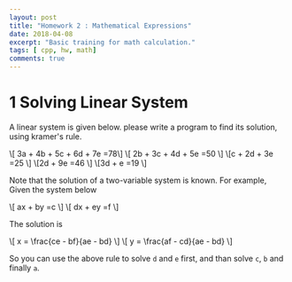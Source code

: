 ```yaml
---
layout: post
title: "Homework 2 : Mathematical Expressions"
date: 2018-04-08
excerpt: "Basic training for math calculation."
tags: [ cpp, hw, math]
comments: true
---
```


# 1     Solving Linear System
A linear system is given below. please write a program to find its solution, using kramer's rule.

\\[ 3a + 4b + 5c + 6d + 7e =78\\]
\\[ 2b + 3c + 4d + 5e =50 \\] 
\\[c + 2d + 3e =25 \\] 
\\[2d + 9e =46 \\] 
\\[3d +  e =19 \\]

Note that the solution of a two-variable system is known. For example, Given the system below

\\[ ax  + by =c \\]
\\[ dx  + ey =f \\]

The solution is


\\[ x = \frac{ce - bf}{ae - bd} \\]
\\[ y = \frac{af - cd}{ae - bd} \\]


So you can use the above rule to solve `d` and `e` first, and than solve `c`, `b` and finally `a`.
